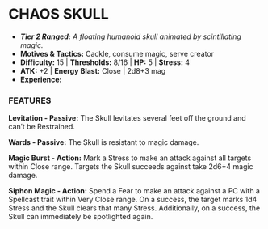 # CHAOS SKULL

- ***Tier 2 Ranged:*** *A floating humanoid skull animated by scintillating magic.*
- **Motives & Tactics:** Cackle, consume magic, serve creator
- **Difficulty:** 15 | **Thresholds:** 8/16 | **HP:** 5 | **Stress:** 4
- **ATK:** +2 | **Energy Blast:** Close | 2d8+3 mag
- **Experience:** 

### FEATURES

**Levitation - Passive:** The Skull levitates several feet off the ground and can’t be Restrained.

**Wards - Passive:** The Skull is resistant to magic damage.

**Magic Burst - Action:** Mark a Stress to make an attack against all targets within Close range. Targets the Skull succeeds against take 2d6+4 magic damage.

**Siphon Magic - Action:** Spend a Fear to make an attack against a PC with a Spellcast trait within Very Close range. On a success, the target marks 1d4 Stress and the Skull clears that many Stress. Additionally, on a success, the Skull can immediately be spotlighted again.
